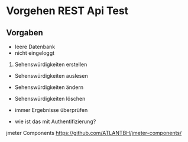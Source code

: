 # Vorgehen REST Api Test

## Vorgaben

- leere Datenbank
- nicht eingeloggt

1. Sehenswürdigkeiten erstellen
- Sehenswürdigkeiten auslesen
- Sehenswürdigkeiten ändern
- Sehenswürdigkeiten löschen

- immer Ergebnisse überprüfen
- wie ist das mit Authentifizierung?


jmeter Components
https://github.com/ATLANTBH/jmeter-components/